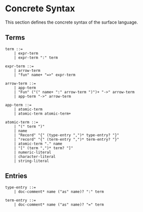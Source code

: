 # Concrete Syntax

This section defines the concrete syntax of the surface language.

## Terms

```text
term ::=
    | expr-term
    | expr-term ":" term

expr-term ::=
    | arrow-term
    | "fun" name+ "=>" expr-term

arrow-term ::=
    | app-term
    | "Fun" ("(" name+ ":" arrow-term ")")+ "->" arrow-term
    | app-term "->" arrow-term

app-term ::=
    | atomic-term
    | atomic-term atomic-term+

atomic-term ::=
    | "(" term ")"
    | name
    | "Record" "{" (type-entry ",")* type-entry? "}"
    | "record" "{" (term-entry ",")* term-entry? "}"
    | atomic-term "." name
    | "[" (term ",")* term? "]"
    | numeric-literal
    | character-literal
    | string-literal
```

## Entries

```text
type-entry ::=
    | doc-comment* name ("as" name)? ":" term

term-entry ::=
    | doc-comment* name ("as" name)? "=" term
```
